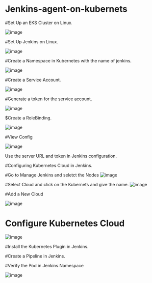 # Jenkins-agent-on-kubernets

#Set Up an EKS Cluster on Linux.

![image](https://github.com/user-attachments/assets/f55299ed-1679-43aa-80a2-153e6a90e9cd)


#Set Up Jenkins on Linux.

![image](https://github.com/user-attachments/assets/64a27325-ff8b-463e-b69a-41a659b52082)


#Create a Namespace in Kubernetes with the name of jenkins.

![image](https://github.com/user-attachments/assets/de85a0c6-77df-4d7c-9de1-82663b35d22b)


#Create a Service Account.

![image](https://github.com/user-attachments/assets/40c91129-b692-4eb8-b144-5c440efcc330)


#Generate a token for the service account.

![image](https://github.com/user-attachments/assets/dbf3dbfd-c975-4d69-bdeb-b9162445265e)


$Create a RoleBinding.

![image](https://github.com/user-attachments/assets/9418f466-af01-4eb5-830e-3b2ca1eae53b)


#View Config

![image](https://github.com/user-attachments/assets/3958e47e-b67a-48f8-804b-a1fdcdc3fa8e)

Use the server URL and token in Jenkins configuration.

#Configuring Kubernetes Cloud in Jenkins.

#Go to Manage Jenkins and seletct the Nodes
![image](https://github.com/user-attachments/assets/b3acf66d-4ba4-4cfa-b1ec-72b0d763c7ee)

#Select Cloud and click on the Kubernets and give the name.
![image](https://github.com/user-attachments/assets/6d94b73e-3356-43ab-9857-f3c82fc8ef91)

#Add a New Cloud

![image](https://github.com/user-attachments/assets/b29b0460-ce0c-41b0-9450-522f7eb6e8a7)


# Configure Kubernetes Cloud 
![image](https://github.com/user-attachments/assets/a1170f61-e623-475b-9fb4-048f5279cfbe)





#Install the Kubernetes Plugin in Jenkins.

#Create a Pipeline in Jenkins.

#Verify the Pod in Jenkins Namespace

![image](https://github.com/user-attachments/assets/69b6184a-aa61-4353-a029-ebdda3b1b8fe)

